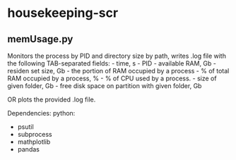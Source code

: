 # housekeeping-scr

## memUsage.py

Monitors the process by PID and directory size by path, writes .log file with the following TAB-separated fields:
     - time, s
     - PID
     - available RAM, Gb
     - residen set size, Gb - the portion of RAM occupied by a process
     - % of total RAM occupied by a process, %
     - % of CPU used by a process.
     - size of given folder, Gb
     - free disk space on partition with given folder, Gb
     
OR plots the provided .log file.

Dependencies:
python:
 - psutil
 - subprocess
 - mathplotlib
 - pandas


